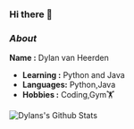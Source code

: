 ### Hi there 👋

### <i>About</i>
    
   **Name     :** Dylan van Heerden
-  **Learning :** Python and Java
-  **Languages:** Python,Java
-  **Hobbies  :** Coding,Gym🏋️

<img alt="Dylans's Github Stats" src="https://github-readme-stats-sparklingwater45.vercel.app/api?username=SparklingWater45&show_icons=true&theme=radical">

